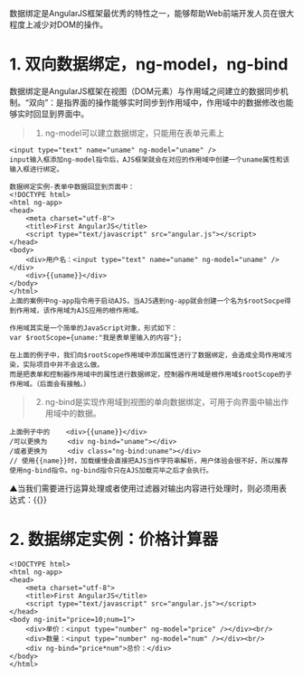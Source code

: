 数据绑定是AngularJS框架最优秀的特性之一，能够帮助Web前端开发人员在很大程度上减少对DOM的操作。
# 1. 双向数据绑定，ng-model，ng-bind
数据绑定是AngularJS框架在视图（DOM元素）与作用域之间建立的数据同步机制。“双向”：是指界面的操作能够实时同步到作用域中，作用域中的数据修改也能够实时回显到界面中。

> 1. ng-model可以建立数据绑定，只能用在表单元素上

    <input type="text" name="uname" ng-model="uname" />
    input输入框添加ng-model指令后，AJS框架就会在对应的作用域中创建一个uname属性和该输入框进行绑定。
    
    数据绑定实例-表单中数据回显到页面中：
    <!DOCTYPE html>
    <html ng-app>
    <head>
    	<meta charset="utf-8">
    	<title>First AngularJS</title>
    	<script type="text/javascript" src="angular.js"></script>
    </head>
    <body>
    	<div>用户名：<input type="text" name="uname" ng-model="uname" /></div>
    	<div>{{uname}}</div>
    </body>
    </html>
    上面的案例中ng-app指令用于启动AJS，当AJS遇到ng-app就会创建一个名为$rootSocpe得到作用域，该作用域为AJS应用的根作用域。
    
    作用域其实是一个简单的JavaScript对象，形式如下：
    var $rootScope={uname:"我是表单里输入的内容"};
    
    在上面的例子中，我们向$rootScope作用域中添加属性进行了数据绑定，会造成全局作用域污染，实际项目中并不会这么做。
    而是把表单和控制器作用域中的属性进行数据绑定，控制器作用域是根作用域$rootScope的子作用域。（后面会有接触。）

> 2. ng-bind是实现作用域到视图的单向数据绑定，可用于向界面中输出作用域中的数据。

    上面例子中的    <div>{{uname}}</div>    
    /可以更换为     <div ng-bind="uname"></div>
    /或者更换为     <div class="ng-bind:uname"></div>
    // 使用{{name}}时，加载缓慢会直接把AJS当作字符串解析，用户体验会很不好，所以推荐使用ng-bind指令。ng-bind指令只在AJS加载完毕之后才会执行。

▲当我们需要进行运算处理或者使用过滤器对输出内容进行处理时，则必须用表达式：{{}}

# 2. 数据绑定实例：价格计算器

    <!DOCTYPE html>
    <html ng-app>
    <head>
    	<meta charset="utf-8">
    	<title>First AngularJS</title>
    	<script type="text/javascript" src="angular.js"></script>
    </head>
    <body ng-init="price=10;num=1">
    	<div>单价：<input type="number" ng-model="price" /></div><br/>
    	<div>数量：<input type="number" ng-model="num" /></div><br/>
    	<div ng-bind="price*num">总价：</div>
    </body>
    </html>
    